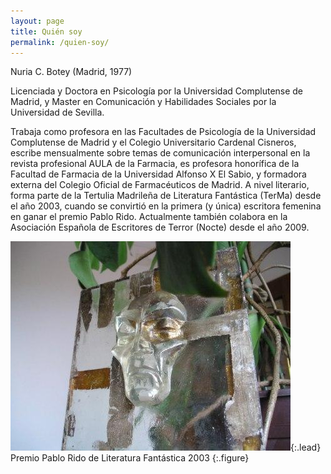 ```yaml
---
layout: page
title: Quién soy
permalink: /quien-soy/
---
```


Nuria C. Botey (Madrid, 1977)

Licenciada y Doctora en Psicología por la Universidad Complutense de Madrid, y Master en Comunicación y Habilidades Sociales por la Universidad de Sevilla.

Trabaja como profesora en las Facultades de Psicología de la Universidad Complutense de Madrid y el Colegio Universitario Cardenal Cisneros, escribe mensualmente sobre temas de comunicación interpersonal en la revista profesional AULA de la Farmacia, es profesora honorífica de la Facultad de Farmacia de la Universidad Alfonso X El Sabio, y formadora externa del Colegio Oficial de Farmacéuticos de Madrid. A nivel literario, forma parte de la Tertulia Madrileña de Literatura Fantástica (TerMa) desde el año 2003, cuando se convirtió en la primera (y única) escritora femenina en ganar el premio Pablo Rido.  Actualmente también colabora en la Asociación Española de Escritores de Terror (Nocte) desde el año 2009.

![Premio Pablo Rido de Literatura Fantástica 2003](/assets/img/rido_web.jpg){:.lead}
Premio Pablo Rido de Literatura Fantástica 2003
{:.figure}
